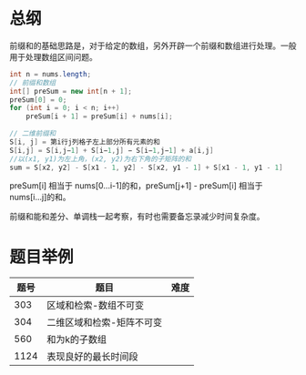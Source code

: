 # 总纲

前缀和的基础思路是，对于给定的数组，另外开辟一个前缀和数组进行处理。一般用于处理数组区间问题。
```java
int n = nums.length;
// 前缀和数组
int[] preSum = new int[n + 1];
preSum[0] = 0;
for (int i = 0; i < n; i++)
    preSum[i + 1] = preSum[i] + nums[i];
    
// 二维前缀和
S[i, j] = 第i行j列格子左上部分所有元素的和
S[i,j] = S[i,j−1] + S[i−1,j] − S[i−1,j−1] + a[i,j]
//以(x1, y1)为左上角，(x2, y2)为右下角的子矩阵的和
sum = S[x2, y2] - S[x1 - 1, y2] - S[x2, y1 - 1] + S[x1 - 1, y1 - 1]
```
preSum[i] 相当于 nums[0...i-1]的和，preSum[j+1] - preSum[i] 相当于 nums[i...j]的和。

前缀和能和差分、单调栈一起考察，有时也需要备忘录减少时间复杂度。



# 题目举例

| 题号 | 题目                      | 难度 |
| ---- | ------------------------- | ---- |
| 303  | 区域和检索-数组不可变     |      |
| 304  | 二维区域和检索-矩阵不可变 |      |
| 560  | 和为k的子数组             |      |
| 1124 | 表现良好的最长时间段      |      |

